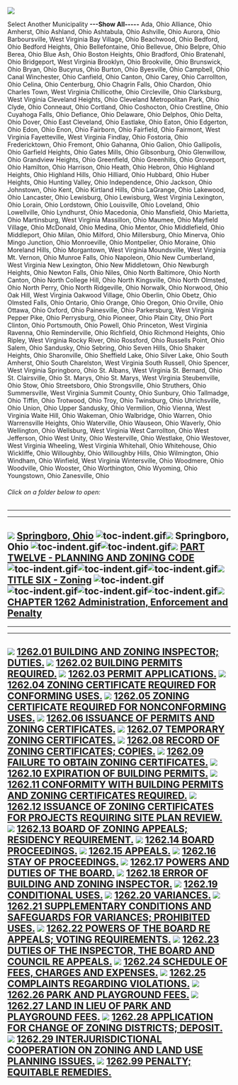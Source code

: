 [![](lpext51e7.bmp?f=images&fn=whdHelp.bmp&2.0)](http://www.conwaygreene.com/WHDHelp/index.htm)

Select Another Municipality **---Show All-----** Ada, Ohio Alliance,
Ohio Amherst, Ohio Ashland, Ohio Ashtabula, Ohio Ashville, Ohio Aurora,
Ohio Barboursville, West Virginia Bay Village, Ohio Beachwood, Ohio
Bedford, Ohio Bedford Heights, Ohio Bellefontaine, Ohio Bellevue, Ohio
Belpre, Ohio Berea, Ohio Blue Ash, Ohio Boston Heights, Ohio Bradford,
Ohio Bratenahl, Ohio Bridgeport, West Virginia Brooklyn, Ohio
Brookville, Ohio Brunswick, Ohio Bryan, Ohio Bucyrus, Ohio Burton, Ohio
Byesville, Ohio Campbell, Ohio Canal Winchester, Ohio Canfield, Ohio
Canton, Ohio Carey, Ohio Carrollton, Ohio Celina, Ohio Centerburg, Ohio
Chagrin Falls, Ohio Chardon, Ohio Charles Town, West Virginia
Chillicothe, Ohio Circleville, Ohio Clarksburg, West Virginia Cleveland
Heights, Ohio Cleveland Metropolitan Park, Ohio Clyde, Ohio Conneaut,
Ohio Cortland, Ohio Coshocton, Ohio Crestline, Ohio Cuyahoga Falls, Ohio
Defiance, Ohio Delaware, Ohio Delphos, Ohio Delta, Ohio Dover, Ohio East
Cleveland, Ohio Eastlake, Ohio Eaton, Ohio Edgerton, Ohio Edon, Ohio
Enon, Ohio Fairborn, Ohio Fairfield, Ohio Fairmont, West Virginia
Fayetteville, West Virginia Findlay, Ohio Fostoria, Ohio Fredericktown,
Ohio Fremont, Ohio Gahanna, Ohio Galion, Ohio Gallipolis, Ohio Garfield
Heights, Ohio Gates Mills, Ohio Gibsonburg, Ohio Glenwillow, Ohio
Grandview Heights, Ohio Greenfield, Ohio Greenhills, Ohio Groveport,
Ohio Hamilton, Ohio Harrison, Ohio Heath, Ohio Hebron, Ohio Highland
Heights, Ohio Highland Hills, Ohio Hilliard, Ohio Hubbard, Ohio Huber
Heights, Ohio Hunting Valley, Ohio Independence, Ohio Jackson, Ohio
Johnstown, Ohio Kent, Ohio Kirtland Hills, Ohio LaGrange, Ohio Lakewood,
Ohio Lancaster, Ohio Lewisburg, Ohio Lewisburg, West Virginia Lexington,
Ohio Lorain, Ohio Lordstown, Ohio Louisville, Ohio Loveland, Ohio
Lowellville, Ohio Lyndhurst, Ohio Macedonia, Ohio Mansfield, Ohio
Marietta, Ohio Martinsburg, West Virginia Massillon, Ohio Maumee, Ohio
Mayfield Village, Ohio McDonald, Ohio Medina, Ohio Mentor, Ohio
Middlefield, Ohio Middleport, Ohio Milan, Ohio Milford, Ohio
Millersburg, Ohio Minerva, Ohio Mingo Junction, Ohio Monroeville, Ohio
Montpelier, Ohio Moraine, Ohio Moreland Hills, Ohio Morgantown, West
Virginia Moundsville, West Virginia Mt. Vernon, Ohio Munroe Falls, Ohio
Napoleon, Ohio New Cumberland, West Virginia New Lexington, Ohio New
Middletown, Ohio Newburgh Heights, Ohio Newton Falls, Ohio Niles, Ohio
North Baltimore, Ohio North Canton, Ohio North College Hill, Ohio North
Kingsville, Ohio North Olmsted, Ohio North Perry, Ohio North Ridgeville,
Ohio Norwalk, Ohio Norwood, Ohio Oak Hill, West Virginia Oakwood
Village, Ohio Oberlin, Ohio Obetz, Ohio Olmsted Falls, Ohio Ontario,
Ohio Orange, Ohio Oregon, Ohio Orville, Ohio Ottawa, Ohio Oxford, Ohio
Painesville, Ohio Parkersburg, West Virginia Pepper Pike, Ohio
Perrysburg, Ohio Pioneer, Ohio Plain City, Ohio Port Clinton, Ohio
Portsmouth, Ohio Powell, Ohio Princeton, West Virginia Ravenna, Ohio
Reminderville, Ohio Richfield, Ohio Richmond Heights, Ohio Ripley, West
Virginia Rocky River, Ohio Rossford, Ohio Russells Point, Ohio Salem,
Ohio Sandusky, Ohio Sebring, Ohio Seven Hills, Ohio Shaker Heights, Ohio
Sharonville, Ohio Sheffield Lake, Ohio Silver Lake, Ohio South Amherst,
Ohio South Charelston, West Virginia South Russell, Ohio Spencer, West
Virginia Springboro, Ohio St. Albans, West Virginia St. Bernard, Ohio
St. Clairsville, Ohio St. Marys, Ohio St. Marys, West Virginia
Steubenville, Ohio Stow, Ohio Streetsboro, Ohio Strongsville, Ohio
Struthers, Ohio Summersville, West Virginia Summit County, Ohio Sunbury,
Ohio Tallmadge, Ohio Tiffin, Ohio Trotwood, Ohio Troy, Ohio Twinsburg,
Ohio Uhrichsville, Ohio Union, Ohio Upper Sandusky, Ohio Vermilion, Ohio
Vienna, West Virginia Waite Hill, Ohio Wakeman, Ohio Walbridge, Ohio
Warren, Ohio Warrensville Heights, Ohio Waterville, Ohio Wauseon, Ohio
Waverly, Ohio Wellington, Ohio Wellsburg, West Virginia West Carrollton,
Ohio West Jefferson, Ohio West Unity, Ohio Westerville, Ohio Westlake,
Ohio Westover, West Virginia Wheeling, West Virginia Whitehall, Ohio
Whitehouse, Ohio Wickliffe, Ohio Willoughby, Ohio Willoughby Hills, Ohio
Wilmington, Ohio Windham, Ohio Winfield, West Virginia Wintersville,
Ohio Woodmere, Ohio Woodville, Ohio Wooster, Ohio Worthington, Ohio
Wyoming, Ohio Youngstown, Ohio Zanesville, Ohio

###### Click on a folder below to open:

* * * * *

  ----------------------------------------------------------------------------------------------------------------------------------------------------------------------------------------------------------------------------------------------------------------------------------------------------------------------------------------------------------------------------------------------------------------------------------------------------------------------------------------------------------------------------------------
  [![](lpext0b6d.gif?f=images&fn=toc-expand.gif&2.0)](lpextf892.html?f=templates&fn=tools-contents.htm&cp=%2F&2.0) [Springboro, Ohio](lpext/indexee20.html?fn=document-frame.htm&f=templates&2.0)
  ![toc-indent.gif](lpextb702.gif?f=images&fn=toc-indent.gif&2.0)[![](lpext0b6d.gif?f=images&fn=toc-expand.gif&2.0)](lpextda37.html?f=templates&fn=tools-contents.htm&cp=Springboro&2.0) Springboro, Ohio
  ![toc-indent.gif](lpextb702.gif?f=images&fn=toc-indent.gif&2.0)![toc-indent.gif](lpextb702.gif?f=images&fn=toc-indent.gif&2.0)[![](lpext0b6d.gif?f=images&fn=toc-expand.gif&2.0)](lpext66e7.html?f=templates&fn=tools-contents.htm&cp=Springboro%2F465b&2.0) [PART TWELVE - PLANNING AND ZONING CODE](lpext/Springboro/465ba412.html?fn=document-frame.htm&f=templates&2.0)
  ![toc-indent.gif](lpextb702.gif?f=images&fn=toc-indent.gif&2.0)![toc-indent.gif](lpextb702.gif?f=images&fn=toc-indent.gif&2.0)![toc-indent.gif](lpextb702.gif?f=images&fn=toc-indent.gif&2.0)[![](lpext0b6d.gif?f=images&fn=toc-expand.gif&2.0)](lpext86b0.html?f=templates&fn=tools-contents.htm&cp=Springboro%2F465b%2F4c61&2.0) [TITLE SIX - Zoning](lpext/Springboro/465b/4c61a412.html?fn=document-frame.htm&f=templates&2.0)
  ![toc-indent.gif](lpextb702.gif?f=images&fn=toc-indent.gif&2.0)![toc-indent.gif](lpextb702.gif?f=images&fn=toc-indent.gif&2.0)![toc-indent.gif](lpextb702.gif?f=images&fn=toc-indent.gif&2.0)![toc-indent.gif](lpextb702.gif?f=images&fn=toc-indent.gif&2.0)[![](lpext0b6d.gif?f=images&fn=toc-expand.gif&2.0)](lpext/Springboro/465b/4c61/4cfaa412.html?fn=document-frame.htm&f=templates&2.0) [CHAPTER 1262 Administration, Enforcement and Penalty](lpext/Springboro/465b/4c61/4cfaa412.html?fn=document-frame.htm&f=templates&2.0)
  ----------------------------------------------------------------------------------------------------------------------------------------------------------------------------------------------------------------------------------------------------------------------------------------------------------------------------------------------------------------------------------------------------------------------------------------------------------------------------------------------------------------------------------------

* * * * *

  ----------------------------------------------------------------------------------------------------------------------------------------------------------------------------------------------------------------------------------------------------------------------------------------------------------------
  [![](lpextdb7c.gif?f=images&fn=toc-leaf.gif&2.0)](lpext/Springboro/465b/4c61/4cfa/4d24a412.html?fn=document-frame.htm&f=templates&2.0) [1262.01 BUILDING AND ZONING INSPECTOR; DUTIES.](lpext/Springboro/465b/4c61/4cfa/4d24a412.html?fn=document-frame.htm&f=templates&2.0)
  [![](lpextdb7c.gif?f=images&fn=toc-leaf.gif&2.0)](lpext/Springboro/465b/4c61/4cfa/4d27a412.html?fn=document-frame.htm&f=templates&2.0) [1262.02 BUILDING PERMITS REQUIRED.](lpext/Springboro/465b/4c61/4cfa/4d27a412.html?fn=document-frame.htm&f=templates&2.0)
  [![](lpextdb7c.gif?f=images&fn=toc-leaf.gif&2.0)](lpext/Springboro/465b/4c61/4cfa/4d2ba412.html?fn=document-frame.htm&f=templates&2.0) [1262.03 PERMIT APPLICATIONS.](lpext/Springboro/465b/4c61/4cfa/4d2ba412.html?fn=document-frame.htm&f=templates&2.0)
  [![](lpextdb7c.gif?f=images&fn=toc-leaf.gif&2.0)](lpext/Springboro/465b/4c61/4cfa/4d2fa412.html?fn=document-frame.htm&f=templates&2.0) [1262.04 ZONING CERTIFICATE REQUIRED FOR CONFORMING USES.](lpext/Springboro/465b/4c61/4cfa/4d2fa412.html?fn=document-frame.htm&f=templates&2.0)
  [![](lpextdb7c.gif?f=images&fn=toc-leaf.gif&2.0)](lpext/Springboro/465b/4c61/4cfa/4d33a412.html?fn=document-frame.htm&f=templates&2.0) [1262.05 ZONING CERTIFICATE REQUIRED FOR NONCONFORMING USES.](lpext/Springboro/465b/4c61/4cfa/4d33a412.html?fn=document-frame.htm&f=templates&2.0)
  [![](lpextdb7c.gif?f=images&fn=toc-leaf.gif&2.0)](lpext/Springboro/465b/4c61/4cfa/4d37a412.html?fn=document-frame.htm&f=templates&2.0) [1262.06 ISSUANCE OF PERMITS AND ZONING CERTIFICATES.](lpext/Springboro/465b/4c61/4cfa/4d37a412.html?fn=document-frame.htm&f=templates&2.0)
  [![](lpextdb7c.gif?f=images&fn=toc-leaf.gif&2.0)](lpext/Springboro/465b/4c61/4cfa/4d3ba412.html?fn=document-frame.htm&f=templates&2.0) [1262.07 TEMPORARY ZONING CERTIFICATES.](lpext/Springboro/465b/4c61/4cfa/4d3ba412.html?fn=document-frame.htm&f=templates&2.0)
  [![](lpextdb7c.gif?f=images&fn=toc-leaf.gif&2.0)](lpext/Springboro/465b/4c61/4cfa/4d3ea412.html?fn=document-frame.htm&f=templates&2.0) [1262.08 RECORD OF ZONING CERTIFICATES; COPIES.](lpext/Springboro/465b/4c61/4cfa/4d3ea412.html?fn=document-frame.htm&f=templates&2.0)
  [![](lpextdb7c.gif?f=images&fn=toc-leaf.gif&2.0)](lpext/Springboro/465b/4c61/4cfa/4d42a412.html?fn=document-frame.htm&f=templates&2.0) [1262.09 FAILURE TO OBTAIN ZONING CERTIFICATES.](lpext/Springboro/465b/4c61/4cfa/4d42a412.html?fn=document-frame.htm&f=templates&2.0)
  [![](lpextdb7c.gif?f=images&fn=toc-leaf.gif&2.0)](lpext/Springboro/465b/4c61/4cfa/4d46a412.html?fn=document-frame.htm&f=templates&2.0) [1262.10 EXPIRATION OF BUILDING PERMITS.](lpext/Springboro/465b/4c61/4cfa/4d46a412.html?fn=document-frame.htm&f=templates&2.0)
  [![](lpextdb7c.gif?f=images&fn=toc-leaf.gif&2.0)](lpext/Springboro/465b/4c61/4cfa/4d4aa412.html?fn=document-frame.htm&f=templates&2.0) [1262.11 CONFORMITY WITH BUILDING PERMITS AND ZONING CERTIFICATES REQUIRED.](lpext/Springboro/465b/4c61/4cfa/4d4aa412.html?fn=document-frame.htm&f=templates&2.0)
  [![](lpextdb7c.gif?f=images&fn=toc-leaf.gif&2.0)](lpext/Springboro/465b/4c61/4cfa/4d4ea412.html?fn=document-frame.htm&f=templates&2.0) [1262.12 ISSUANCE OF ZONING CERTIFICATES FOR PROJECTS REQUIRING SITE PLAN REVIEW.](lpext/Springboro/465b/4c61/4cfa/4d4ea412.html?fn=document-frame.htm&f=templates&2.0)
  [![](lpextdb7c.gif?f=images&fn=toc-leaf.gif&2.0)](lpext/Springboro/465b/4c61/4cfa/4d51a412.html?fn=document-frame.htm&f=templates&2.0) [1262.13 BOARD OF ZONING APPEALS; RESIDENCY REQUIREMENT.](lpext/Springboro/465b/4c61/4cfa/4d51a412.html?fn=document-frame.htm&f=templates&2.0)
  [![](lpextdb7c.gif?f=images&fn=toc-leaf.gif&2.0)](lpext/Springboro/465b/4c61/4cfa/4d55a412.html?fn=document-frame.htm&f=templates&2.0) [1262.14 BOARD PROCEEDINGS.](lpext/Springboro/465b/4c61/4cfa/4d55a412.html?fn=document-frame.htm&f=templates&2.0)
  [![](lpextdb7c.gif?f=images&fn=toc-leaf.gif&2.0)](lpext/Springboro/465b/4c61/4cfa/4d58a412.html?fn=document-frame.htm&f=templates&2.0) [1262.15 APPEALS.](lpext/Springboro/465b/4c61/4cfa/4d58a412.html?fn=document-frame.htm&f=templates&2.0)
  [![](lpextdb7c.gif?f=images&fn=toc-leaf.gif&2.0)](lpext/Springboro/465b/4c61/4cfa/4d5ca412.html?fn=document-frame.htm&f=templates&2.0) [1262.16 STAY OF PROCEEDINGS.](lpext/Springboro/465b/4c61/4cfa/4d5ca412.html?fn=document-frame.htm&f=templates&2.0)
  [![](lpextdb7c.gif?f=images&fn=toc-leaf.gif&2.0)](lpext/Springboro/465b/4c61/4cfa/4d60a412.html?fn=document-frame.htm&f=templates&2.0) [1262.17 POWERS AND DUTIES OF THE BOARD.](lpext/Springboro/465b/4c61/4cfa/4d60a412.html?fn=document-frame.htm&f=templates&2.0)
  [![](lpextdb7c.gif?f=images&fn=toc-leaf.gif&2.0)](lpext/Springboro/465b/4c61/4cfa/4d64a412.html?fn=document-frame.htm&f=templates&2.0) [1262.18 ERROR OF BUILDING AND ZONING INSPECTOR.](lpext/Springboro/465b/4c61/4cfa/4d64a412.html?fn=document-frame.htm&f=templates&2.0)
  [![](lpextdb7c.gif?f=images&fn=toc-leaf.gif&2.0)](lpext/Springboro/465b/4c61/4cfa/4d67a412.html?fn=document-frame.htm&f=templates&2.0) [1262.19 CONDITIONAL USES.](lpext/Springboro/465b/4c61/4cfa/4d67a412.html?fn=document-frame.htm&f=templates&2.0)
  [![](lpextdb7c.gif?f=images&fn=toc-leaf.gif&2.0)](lpext/Springboro/465b/4c61/4cfa/4d77a412.html?fn=document-frame.htm&f=templates&2.0) [1262.20 VARIANCES.](lpext/Springboro/465b/4c61/4cfa/4d77a412.html?fn=document-frame.htm&f=templates&2.0)
  [![](lpextdb7c.gif?f=images&fn=toc-leaf.gif&2.0)](lpext/Springboro/465b/4c61/4cfa/4d85a412.html?fn=document-frame.htm&f=templates&2.0) [1262.21 SUPPLEMENTARY CONDITIONS AND SAFEGUARDS FOR VARIANCES; PROHIBITED USES.](lpext/Springboro/465b/4c61/4cfa/4d85a412.html?fn=document-frame.htm&f=templates&2.0)
  [![](lpextdb7c.gif?f=images&fn=toc-leaf.gif&2.0)](lpext/Springboro/465b/4c61/4cfa/4d89a412.html?fn=document-frame.htm&f=templates&2.0) [1262.22 POWERS OF THE BOARD RE APPEALS; VOTING REQUIREMENTS.](lpext/Springboro/465b/4c61/4cfa/4d89a412.html?fn=document-frame.htm&f=templates&2.0)
  [![](lpextdb7c.gif?f=images&fn=toc-leaf.gif&2.0)](lpext/Springboro/465b/4c61/4cfa/4d8da412.html?fn=document-frame.htm&f=templates&2.0) [1262.23 DUTIES OF THE INSPECTOR, THE BOARD AND COUNCIL RE APPEALS.](lpext/Springboro/465b/4c61/4cfa/4d8da412.html?fn=document-frame.htm&f=templates&2.0)
  [![](lpextdb7c.gif?f=images&fn=toc-leaf.gif&2.0)](lpext/Springboro/465b/4c61/4cfa/4d90a412.html?fn=document-frame.htm&f=templates&2.0) [1262.24 SCHEDULE OF FEES, CHARGES AND EXPENSES.](lpext/Springboro/465b/4c61/4cfa/4d90a412.html?fn=document-frame.htm&f=templates&2.0)
  [![](lpextdb7c.gif?f=images&fn=toc-leaf.gif&2.0)](lpext/Springboro/465b/4c61/4cfa/4d94a412.html?fn=document-frame.htm&f=templates&2.0) [1262.25 COMPLAINTS REGARDING VIOLATIONS.](lpext/Springboro/465b/4c61/4cfa/4d94a412.html?fn=document-frame.htm&f=templates&2.0)
  [![](lpextdb7c.gif?f=images&fn=toc-leaf.gif&2.0)](lpext/Springboro/465b/4c61/4cfa/4d97a412.html?fn=document-frame.htm&f=templates&2.0) [1262.26 PARK AND PLAYGROUND FEES.](lpext/Springboro/465b/4c61/4cfa/4d97a412.html?fn=document-frame.htm&f=templates&2.0)
  [![](lpextdb7c.gif?f=images&fn=toc-leaf.gif&2.0)](lpext/Springboro/465b/4c61/4cfa/4d9ba412.html?fn=document-frame.htm&f=templates&2.0) [1262.27 LAND IN LIEU OF PARK AND PLAYGROUND FEES.](lpext/Springboro/465b/4c61/4cfa/4d9ba412.html?fn=document-frame.htm&f=templates&2.0)
  [![](lpextdb7c.gif?f=images&fn=toc-leaf.gif&2.0)](lpext/Springboro/465b/4c61/4cfa/4d9fa412.html?fn=document-frame.htm&f=templates&2.0) [1262.28 APPLICATION FOR CHANGE OF ZONING DISTRICTS; DEPOSIT.](lpext/Springboro/465b/4c61/4cfa/4d9fa412.html?fn=document-frame.htm&f=templates&2.0)
  [![](lpextdb7c.gif?f=images&fn=toc-leaf.gif&2.0)](lpext/Springboro/465b/4c61/4cfa/4da2a412.html?fn=document-frame.htm&f=templates&2.0) [1262.29 INTERJURISDICTIONAL COOPERATION ON ZONING AND LAND USE PLANNING ISSUES.](lpext/Springboro/465b/4c61/4cfa/4da2a412.html?fn=document-frame.htm&f=templates&2.0)
  [![](lpextdb7c.gif?f=images&fn=toc-leaf.gif&2.0)](lpext/Springboro/465b/4c61/4cfa/4da6a412.html?fn=document-frame.htm&f=templates&2.0) [1262.99 PENALTY; EQUITABLE REMEDIES.](lpext/Springboro/465b/4c61/4cfa/4da6a412.html?fn=document-frame.htm&f=templates&2.0)
  ----------------------------------------------------------------------------------------------------------------------------------------------------------------------------------------------------------------------------------------------------------------------------------------------------------------



